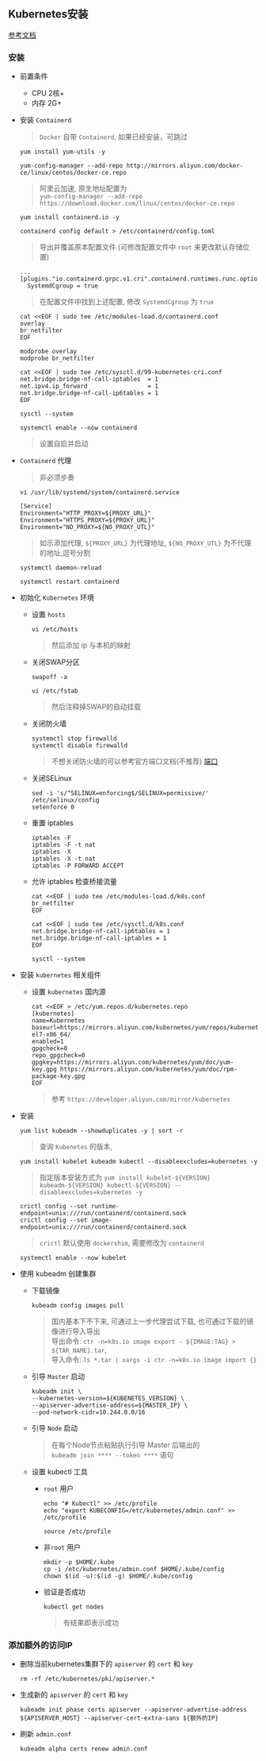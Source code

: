 ## Kubernetes安装

[参考文档](https://kubernetes.io/zh/docs/setup/production-environment/tools/kubeadm/)

### 安装

- 前置条件

    - CPU 2核+
    - 内存 2G+

- 安装 `Containerd`
  > `Docker` 自带 `Containerd`, 如果已经安装，可跳过

  ```
  yum install yum-utils -y
  ```
  
  ```
  yum-config-manager --add-repo http://mirrors.aliyun.com/docker-ce/linux/centos/docker-ce.repo
  ```
  > 阿里云加速, 原生地址配置为 <br/> `yum-config-manager --add-repo https://download.docker.com/linux/centos/docker-ce.repo`

  ```
  yum install containerd.io -y
  ```
  
  ```
  containerd config default > /etc/containerd/config.toml
  ```
  > 导出并覆盖原本配置文件 (可修改配置文件中 `root` 来更改默认存储位置)

  ```
  ...
  [plugins."io.containerd.grpc.v1.cri".containerd.runtimes.runc.options]
    SystemdCgroup = true
  ```
  > 在配置文件中找到上述配置, 修改 `SystemdCgroup` 为 `true`

  ```
  cat <<EOF | sudo tee /etc/modules-load.d/containerd.conf
  overlay
  br_netfilter
  EOF
  
  modprobe overlay
  modprobe br_netfilter
  
  cat <<EOF | sudo tee /etc/sysctl.d/99-kubernetes-cri.conf
  net.bridge.bridge-nf-call-iptables  = 1
  net.ipv4.ip_forward                 = 1
  net.bridge.bridge-nf-call-ip6tables = 1
  EOF
  
  sysctl --system
  
  ```
  
  ```
  systemctl enable --now containerd
  ```
  > 设置自启并启动

- `Containerd` 代理
  > 非必须步奏

  ```
  vi /usr/lib/systemd/system/containerd.service
  ```
  
  ```
  [Service]
  Environment="HTTP_PROXY=${PROXY_URL}"
  Environment="HTTPS_PROXY=${PROXY_URL}"
  Environment="NO_PROXY=${NO_PROXY_UTL}"
  ```
  > 如示添加代理, `${PROXY_URL}` 为代理地址, `${NO_PROXY_UTL}` 为不代理的地址,逗号分割

  ```
  systemctl daemon-reload
  ```
  
  ```
  systemctl restart containerd
  ```

- 初始化 `Kubernetes` 环境

  - 设置 `hosts`

    ```
    vi /etc/hosts
    ```
    > 然后添加 ip 与本机的映射
  
  - 关闭SWAP分区
    ```
    swapoff -a
    ```

    ```
    vi /etc/fstab
    ```
    > 然后注释掉SWAP的自动挂载

  - 关闭防火墙
    ```
    systemctl stop firewalld
    systemctl disable firewalld
    
    ```
    > 不想关闭防火墙的可以参考官方端口文档(不推荐) [端口](https://kubernetes.io/zh/docs/reference/ports-and-protocols/)

  - 关闭SELinux

    ```
    sed -i 's/^SELINUX=enforcing$/SELINUX=permissive/' /etc/selinux/config
    setenforce 0
    
    ```

  - 重置 iptables

    ```
    iptables -F
    iptables -F -t nat
    iptables -X
    iptables -X -t nat
    iptables -P FORWARD ACCEPT
    
    ```

  - 允许 iptables 检查桥接流量

    ```
    cat <<EOF | sudo tee /etc/modules-load.d/k8s.conf
    br_netfilter
    EOF

    cat <<EOF | sudo tee /etc/sysctl.d/k8s.conf
    net.bridge.bridge-nf-call-ip6tables = 1
    net.bridge.bridge-nf-call-iptables = 1
    EOF

    sysctl --system
    
    ```

- 安装 `kubernetes` 相关组件

    - 设置 `kubernetes` 国内源

      ```
      cat <<EOF > /etc/yum.repos.d/kubernetes.repo
      [kubernetes]
      name=Kubernetes
      baseurl=https://mirrors.aliyun.com/kubernetes/yum/repos/kubernetes-el7-x86_64/
      enabled=1
      gpgcheck=0
      repo_gpgcheck=0
      gpgkey=https://mirrors.aliyun.com/kubernetes/yum/doc/yum-key.gpg https://mirrors.aliyun.com/kubernetes/yum/doc/rpm-package-key.gpg
      EOF

      ```
      > 参考 `https://developer.aliyun.com/mirror/kubernetes`

- 安装
 
  ```
  yum list kubeadm --showduplicates -y | sort -r
  ```
  > 查询 `Kubenetes` 的版本,
  
  ```
  yum install kubelet kubeadm kubectl --disableexcludes=kubernetes -y
  ```
  > 指定版本安装方式为 `yum install kubelet-${VERSION} kubeadm-${VERSION} kubectl-${VERSION} --disableexcludes=kubernetes -y`

  ```
  crictl config --set runtime-endpoint=unix:///run/containerd/containerd.sock
  crictl config --set image-endpoint=unix:///run/containerd/containerd.sock
  
  ```
  > `crictl` 默认使用 `dockershim`, 需要修改为 `containerd`

  ```
  systemctl enable --now kubelet
  ```

- 使用 kubeadm 创建集群

    - 下载镜像

      ```
      kubeadm config images pull
      ```
      > 国内基本下不下来, 可通过上一步代理尝试下载, 也可通过下载的镜像进行导入导出<br/> 导出命令: `ctr -n=k8s.io image export - ${IMAGE:TAG} > ${TAR_NAME}.tar`,<br/> 导入命令: `ls *.tar | xargs -i ctr -n=k8s.io image import {}`

    - 引导 `Master` 启动

      ```
      kubeadm init \
      --kubernetes-version=${KUBENETES_VERSION} \
      --apiserver-advertise-address=${MASTER_IP} \
      --pod-network-cidr=10.244.0.0/16
      ```

    - 引导 `Node` 启动
      > 在每个Node节点粘贴执行引导 Master 后输出的 <br/> `kubeadm join **** --token ****` 语句

    - 设置 kubectl 工具

      - `root` 用户
  
        ```
        echo "# Kubectl" >> /etc/profile
        echo "export KUBECONFIG=/etc/kubernetes/admin.conf" >> /etc/profile
        ```
  
        ```
        source /etc/profile
        ```

      - 非`root` 用户

        ```
        mkdir -p $HOME/.kube
        cp -i /etc/kubernetes/admin.conf $HOME/.kube/config
        chown $(id -u):$(id -g) $HOME/.kube/config
        ```

      - 验证是否成功

        ```
        kubectl get nodes
        ```
        > 有结果即表示成功

### 添加额外的访问IP

- 删除当前kubernetes集群下的 `apiserver` 的 `cert` 和 `key`

  ```
  rm -rf /etc/kubernetes/pki/apiserver.*
  ```

- 生成新的 `apiserver` 的 `cert` 和 `key`

  ```
  kubeadm init phase certs apiserver --apiserver-advertise-address ${APISERVER_HOST} --apiserver-cert-extra-sans ${额外的IP}
  ```

- 刷新 `admin.conf`

  ```
  kubeadm alpha certs renew admin.conf
  ```
